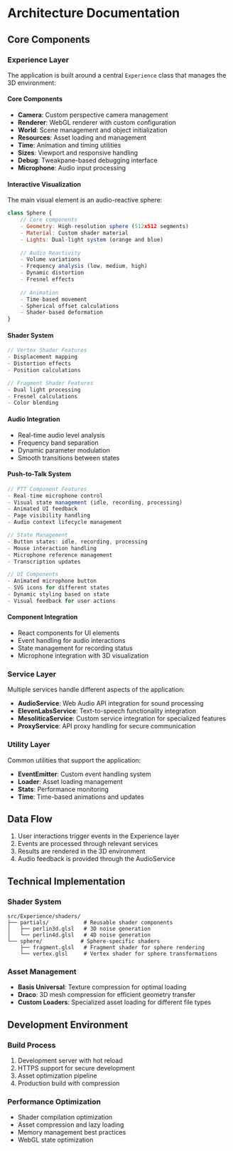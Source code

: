 # Architecture Documentation

## Core Components

### Experience Layer

The application is built around a central `Experience` class that manages the 3D environment:

#### Core Components
- **Camera**: Custom perspective camera management
- **Renderer**: WebGL renderer with custom configuration
- **World**: Scene management and object initialization
- **Resources**: Asset loading and management
- **Time**: Animation and timing utilities
- **Sizes**: Viewport and responsive handling
- **Debug**: Tweakpane-based debugging interface
- **Microphone**: Audio input processing

#### Interactive Visualization

The main visual element is an audio-reactive sphere:

```javascript
class Sphere {
    // Core components
    - Geometry: High-resolution sphere (512x512 segments)
    - Material: Custom shader material
    - Lights: Dual-light system (orange and blue)
    
    // Audio Reactivity
    - Volume variations
    - Frequency analysis (low, medium, high)
    - Dynamic distortion
    - Fresnel effects
    
    // Animation
    - Time-based movement
    - Spherical offset calculations
    - Shader-based deformation
}
```

#### Shader System
```glsl
// Vertex Shader Features
- Displacement mapping
- Distortion effects
- Position calculations

// Fragment Shader Features
- Dual light processing
- Fresnel calculations
- Color blending
```

#### Audio Integration
- Real-time audio level analysis
- Frequency band separation
- Dynamic parameter modulation
- Smooth transitions between states

#### Push-to-Talk System
```javascript
// PTT Component Features
- Real-time microphone control
- Visual state management (idle, recording, processing)
- Animated UI feedback
- Page visibility handling
- Audio context lifecycle management

// State Management
- Button states: idle, recording, processing
- Mouse interaction handling
- Microphone reference management
- Transcription updates

// UI Components
- Animated microphone button
- SVG icons for different states
- Dynamic styling based on state
- Visual feedback for user actions
```

#### Component Integration
- React components for UI elements
- Event handling for audio interactions
- State management for recording status
- Microphone integration with 3D visualization

### Service Layer

Multiple services handle different aspects of the application:

- **AudioService**: Web Audio API integration for sound processing
- **ElevenLabsService**: Text-to-speech functionality integration
- **MesoliticaService**: Custom service integration for specialized features
- **ProxyService**: API proxy handling for secure communication

### Utility Layer

Common utilities that support the application:

- **EventEmitter**: Custom event handling system
- **Loader**: Asset loading management
- **Stats**: Performance monitoring
- **Time**: Time-based animations and updates

## Data Flow

1. User interactions trigger events in the Experience layer
2. Events are processed through relevant services
3. Results are rendered in the 3D environment
4. Audio feedback is provided through the AudioService

## Technical Implementation

### Shader System
```
src/Experience/shaders/
├── partials/           # Reusable shader components
│   ├── perlin3d.glsl   # 3D noise generation
│   └── perlin4d.glsl   # 4D noise generation
└── sphere/            # Sphere-specific shaders
    ├── fragment.glsl   # Fragment shader for sphere rendering
    └── vertex.glsl     # Vertex shader for sphere transformations
```

### Asset Management

- **Basis Universal**: Texture compression for optimal loading
- **Draco**: 3D mesh compression for efficient geometry transfer
- **Custom Loaders**: Specialized asset loading for different file types

## Development Environment

### Build Process

1. Development server with hot reload
2. HTTPS support for secure development
3. Asset optimization pipeline
4. Production build with compression

### Performance Optimization

- Shader compilation optimization
- Asset compression and lazy loading
- Memory management best practices
- WebGL state optimization
